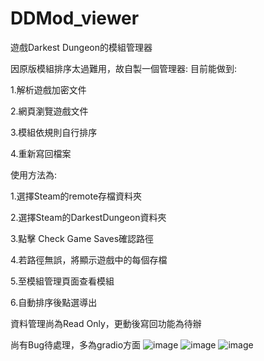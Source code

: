 # DDMod_viewer
遊戲Darkest Dungeon的模組管理器

因原版模組排序太過難用，故自製一個管理器:
目前能做到:

1.解析遊戲加密文件

2.網頁瀏覽遊戲文件

3.模組依規則自行排序

4.重新寫回檔案

使用方法為:

  1.選擇Steam的remote存檔資料夾
  
  2.選擇Steam的DarkestDungeon資料夾
  
  3.點擊 Check Game Saves確認路徑
  
  4.若路徑無誤，將顯示遊戲中的每個存檔
  
  5.至模組管理頁面查看模組
  
  6.自動排序後點選導出
  
  資料管理尚為Read Only，更動後寫回功能為待辦
  
尚有Bug待處理，多為gradio方面
![image](https://cdn.discordapp.com/attachments/804707001409601547/1213890746516504606/image.png?ex=65f71eda&is=65e4a9da&hm=b4c2d314e006a8d0b5037884ddaa892f98c49add6929e7fe0124c240585e11ac&)
![image](https://media.discordapp.net/attachments/804707001409601547/1213887429539536986/image.png?ex=65f71bc4&is=65e4a6c4&hm=0ea6d893e5964d370b77dd04bafde35918de310ca3b5e389ff36e4c76ea504c9&=&format=webp&quality=lossless&width=1190&height=660)
![image](https://media.discordapp.net/attachments/804707001409601547/1213887505707958302/image.png?ex=65f71bd6&is=65e4a6d6&hm=9cf3483b433c168550e15735d86445a95982bce6e9dd1b6b63dd3d6cfc0545c2&=&format=webp&quality=lossless&width=1440&height=633)

